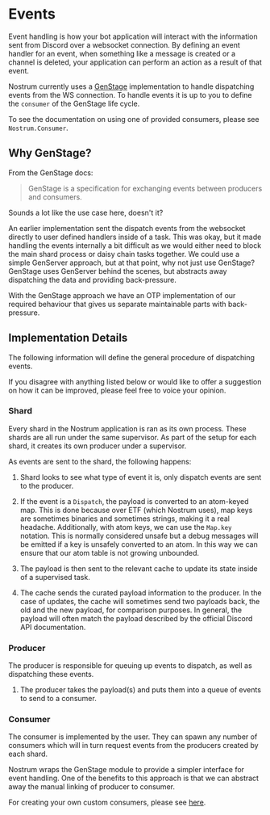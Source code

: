 # Events
Event handling is how your bot application will interact with the information
sent from Discord over a websocket connection. By defining an event handler for
an event, when something like a message is created or a channel is deleted, your
application can perform an action as a result of that event.

Nostrum currently uses a [GenStage](https://github.com/elixir-lang/gen_stage)
implementation to handle dispatching events from the WS connection. To handle
events it is up to you to define the `consumer` of the GenStage life cycle.

To see the documentation on using one of provided consumers, please see
`Nostrum.Consumer`.

## Why GenStage?
From the GenStage docs:
> GenStage is a specification for exchanging events between producers and consumers.

Sounds a lot like the use case here, doesn't it?

An earlier implementation sent the dispatch events from the websocket directly to
user defined handlers inside of a task. This was okay, but it made handling the
events internally a bit difficult as we would either need to block the main shard
process or daisy chain tasks together. We could use a simple GenServer approach,
but at that point, why not just use GenStage? GenStage uses GenServer behind the
scenes, but abstracts away dispatching the data and providing back-pressure.

With the GenStage approach we have an OTP implementation of our required behaviour
that gives us separate maintainable parts with back-pressure.

## Implementation Details
The following information will define the general procedure of dispatching events.

If you disagree with anything listed below or would like to offer a suggestion on
how it can be improved, please feel free to voice your opinion.

### Shard
Every shard in the Nostrum application is ran as its own process. These shards
are all run under the same supervisor. As part of the setup for each shard, it
creates its own producer under a supervisor.

As events are sent to the shard, the following happens:
 1. Shard looks to see what type of event it is, only dispatch events are sent to
 the producer.

 2. If the event is a `Dispatch`, the payload is converted to an atom-keyed map.
 This is done because over ETF (which Nostrum uses), map keys are sometimes
 binaries and sometimes strings, making it a real headache. Additionally, with
 atom keys, we can use the `Map.key` notation. This is normally considered unsafe
 but a debug messages will be emitted if a key is unsafely converted to an atom.
 In this way we can ensure that our atom table is not growing unbounded.

 3. The payload is then sent to the relevant cache to update its state inside of
 a supervised task.

 4. The cache sends the curated payload information to the producer. In the case
 of updates, the cache will sometimes send two payloads back, the old and the
 new payload, for comparison purposes. In general, the payload will often match
 the payload described by the official Discord API documentation.

### Producer
The producer is responsible for queuing up events to dispatch, as well as
dispatching these events.

 1. The producer takes the payload(s) and puts them into a queue of events to send
 to a consumer.

### Consumer
The consumer is implemented by the user. They can spawn any number of consumers
which will in turn request events from the producers created by each shard.

Nostrum wraps the GenStage module to provide a simpler interface for event handling.
One of the benefits to this approach is that we can abstract away the manual linking
of producer to consumer.

For creating your own custom consumers, please see [here](consumers.html).